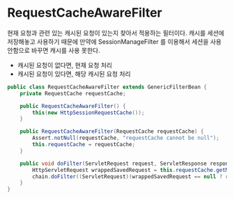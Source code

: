 # RequestCacheAwareFilter

현재 요청과 관련 있는 캐시된 요청이 있는지 찾아서 적용하는 필터이다. 캐시를 세션에 저장해놓고 사용하기 때문에 만약에 SessionManageFilter 를 이용해서 세션을 사용안함으로 바꾸면 캐시를 사용 못한다.

- 캐시된 요청이 없다면, 현재 요청 처리
- 캐시된 요청이 있다면, 해당 캐시된 요청 처리

```java
public class RequestCacheAwareFilter extends GenericFilterBean {
    private RequestCache requestCache;

    public RequestCacheAwareFilter() {
        this(new HttpSessionRequestCache());
    }

    public RequestCacheAwareFilter(RequestCache requestCache) {
        Assert.notNull(requestCache, "requestCache cannot be null");
        this.requestCache = requestCache;
    }

    public void doFilter(ServletRequest request, ServletResponse response, FilterChain chain) throws IOException, ServletException {
        HttpServletRequest wrappedSavedRequest = this.requestCache.getMatchingRequest((HttpServletRequest)request, (HttpServletResponse)response);
        chain.doFilter((ServletRequest)(wrappedSavedRequest == null ? request : wrappedSavedRequest), response);
    }
}
```
